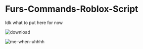 # Furs-Commands-Roblox-Script
Idk what to put here for now


















































































































































![download](https://user-images.githubusercontent.com/123289129/214942299-6a9f9097-9b5c-42cd-b26d-1e02e0cff4ce.png)

![me-when-uhhhh](https://user-images.githubusercontent.com/123289129/214942566-8f7cb1b8-a665-41d1-b4fd-7fbf9bb616b5.gif)
